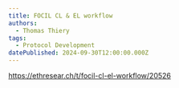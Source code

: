 ```yaml
---
title: FOCIL CL & EL workflow
authors:
  - Thomas Thiery
tags:
  - Protocol Development
datePublished: 2024-09-30T12:00:00.000Z
---
```


<https://ethresear.ch/t/focil-cl-el-workflow/20526>
